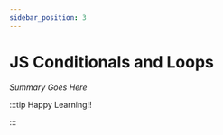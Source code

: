 ```yaml
---
sidebar_position: 3
---
```


# JS Conditionals and Loops

_Summary Goes Here_

:::tip Happy Learning!!

<QuestButton text="Go To Quest" link="https://app.stackup.dev/quest_page/js-conditionals-and-loops" />

:::
